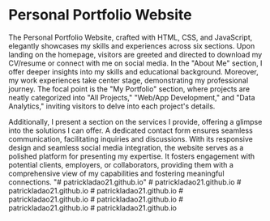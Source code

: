 # Personal Portfolio Website
The Personal Portfolio Website, crafted with HTML, CSS, and JavaScript, elegantly showcases my skills and experiences across six sections. Upon landing on the homepage, visitors are greeted and directed to download my CV/resume or connect with me on social media. In the "About Me" section, I offer deeper insights into my skills and educational background. Moreover, my work experiences take center stage, demonstrating my professional journey. The focal point is the "My Portfolio" section, where projects are neatly categorized into "All Projects," "Web/App Development," and "Data Analytics," inviting visitors to delve into each project's details.

Additionally, I present a section on the services I provide, offering a glimpse into the solutions I can offer. A dedicated contact form ensures seamless communication, facilitating inquiries and discussions. With its responsive design and seamless social media integration, the website serves as a polished platform for presenting my expertise. It fosters engagement with potential clients, employers, or collaborators, providing them with a comprehensive view of my capabilities and fostering meaningful connections.
"# patrickladao21.github.io" 
#   p a t r i c k l a d a o 2 1 . g i t h u b . i o  
 #   p a t r i c k l a d a o 2 1 . g i t h u b . i o  
 #   p a t r i c k l a d a o 2 1 . g i t h u b . i o  
 #   p a t r i c k l a d a o 2 1 . g i t h u b . i o  
 #   p a t r i c k l a d a o 2 1 . g i t h u b . i o  
 #   p a t r i c k l a d a o 2 1 . g i t h u b . i o  
 #   p a t r i c k l a d a o 2 1 . g i t h u b . i o  
 